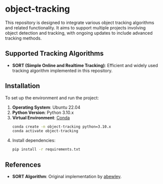 # object-tracking
This repository is designed to integrate various object tracking algorithms and related functionality. 
It aims to support multiple projects involving object detection and tracking, 
with ongoing updates to include advanced tracking methods.

## Supported Tracking Algorithms
- **SORT (Simple Online and Realtime Tracking)**: Efficient and widely used tracking algorithm implemented in this repository.

## Installation

To set up the environment and run the project:
1. **Operating System**: Ubuntu 22.04
2. **Python Version**: Python 3.10.x
3. **Virtual Environment**: [Conda](https://docs.conda.io/en/latest/)
    ```bash
    conda create -n object-tracking python=3.10.x
    conda activate object-tracking
    ```
4. Install dependencies:
    ```bash
    pip install -r requirements.txt
    ```

## References
- **SORT Algorithm**: Original implementation by [abewley](https://github.com/abewley/sort).